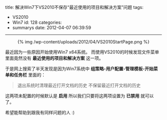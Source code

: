 title: 解决Win7下VS2010不保存“最近使用的项目和解决方案”问题
tags:
  - VS2010
  - Win7
id: 128
categories:
  - summarys
date: 2012-04-07 06:39:59
---

<center>{% img /wp-content/uploads/2012/04/VS2010StartPage.png %}</center>

最近因为一些原因开始使用Win7 x64系统。
而使用VS2010的时候发现文件菜单里面竟然没有 **最近使用的项目和解决方案** 这一项。

于是网上搜索了半天发现是因为Win7系统中 **组策略-用户配置-管理模板-开始菜单和任务栏** 里面的：

> 退出系统时清理最近打开文档的历史
>   不保留最近打开文档的历史

这两项未配置的时候默认是 **启用**
所以我们只要将这两项设置为 **已禁用** 就可以了。

希望能帮助到跟我有同样问题的人 :)
